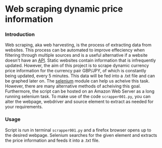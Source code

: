 # Web scraping dynamic price information 

### Introduction 
Web scraping, aka web harvesting, is the process of extracting data from websites. This process can be automated to improve effeciency when filtering through multiple sources and is a useful alternative if a website doesn't have an [API](https://www.ibm.com/cloud/learn/api). Static websites contain information that is infrequently updated. However, the aim of this project is to scrape dynamic currency price information for the currency pair GBP/JPY, of which is constantly being updated, every 5 minutes. This data will be fed into a .txt file and can be graphed later on. The [selenium](https://selenium-python.readthedocs.io/) module can help us acheive this task. However, there are many alternative methods of acheiving this goal. Furthermore, the script can be hosted on an Amazon Web Server as a long running selenium task. To make use of the code `scrapper001.py`, you can alter the webpage, webdriver and source element to extract as needed for your requirements.

### Usage

Script is run in terminal `scrapper001.py` and a firefox browser opens up to the desired webpage. Selenium searches for the given element and extracts the price information and feeds it into a .txt file. 
